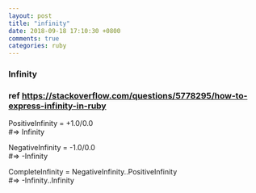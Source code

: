 ```yaml
---
layout: post
title: "infinity"
date: 2018-09-18 17:10:30 +0800
comments: true
categories: ruby
---
```

### Infinity
### ref https://stackoverflow.com/questions/5778295/how-to-express-infinity-in-ruby
PositiveInfinity = +1.0/0.0   
#=> Infinity

NegativeInfinity = -1.0/0.0   
#=> -Infinity

CompleteInfinity = NegativeInfinity..PositiveInfinity  
#=> -Infinity..Infinity